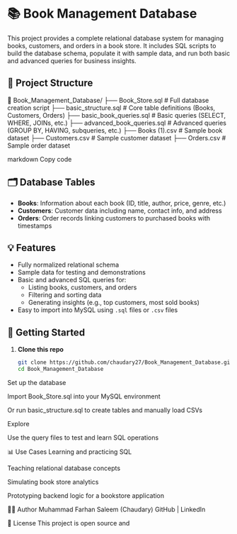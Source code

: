 # 📚 Book Management Database

This project provides a complete relational database system for managing books, customers, and orders in a book store. It includes SQL scripts to build the database schema, populate it with sample data, and run both basic and advanced queries for business insights.

## 🔧 Project Structure

📁 Book_Management_Database/
├── Book_Store.sql # Full database creation script
├── basic_structure.sql # Core table definitions (Books, Customers, Orders)
├── basic_book_queries.sql # Basic queries (SELECT, WHERE, JOINs, etc.)
├── advanced_book_queries.sql # Advanced queries (GROUP BY, HAVING, subqueries, etc.)
├── Books (1).csv # Sample book dataset
├── Customers.csv # Sample customer dataset
├── Orders.csv # Sample order dataset

markdown
Copy code

## 🗂️ Database Tables

- **Books**: Information about each book (ID, title, author, price, genre, etc.)
- **Customers**: Customer data including name, contact info, and address
- **Orders**: Order records linking customers to purchased books with timestamps

## 💡 Features

- Fully normalized relational schema
- Sample data for testing and demonstrations
- Basic and advanced SQL queries for:
  - Listing books, customers, and orders
  - Filtering and sorting data
  - Generating insights (e.g., top customers, most sold books)
- Easy to import into MySQL using `.sql` files or `.csv` files

## 🚀 Getting Started

1. **Clone this repo**
   ```bash
   git clone https://github.com/chaudary27/Book_Management_Database.git
   cd Book_Management_Database
Set up the database

Import Book_Store.sql into your MySQL environment

Or run basic_structure.sql to create tables and manually load CSVs

Explore

Use the query files to test and learn SQL operations

📊 Use Cases
Learning and practicing SQL

Teaching relational database concepts

Simulating book store analytics

Prototyping backend logic for a bookstore application

👨‍💻 Author
Muhammad Farhan Saleem (Chaudary)
GitHub | LinkedIn

📜 License
This project is open source and   

